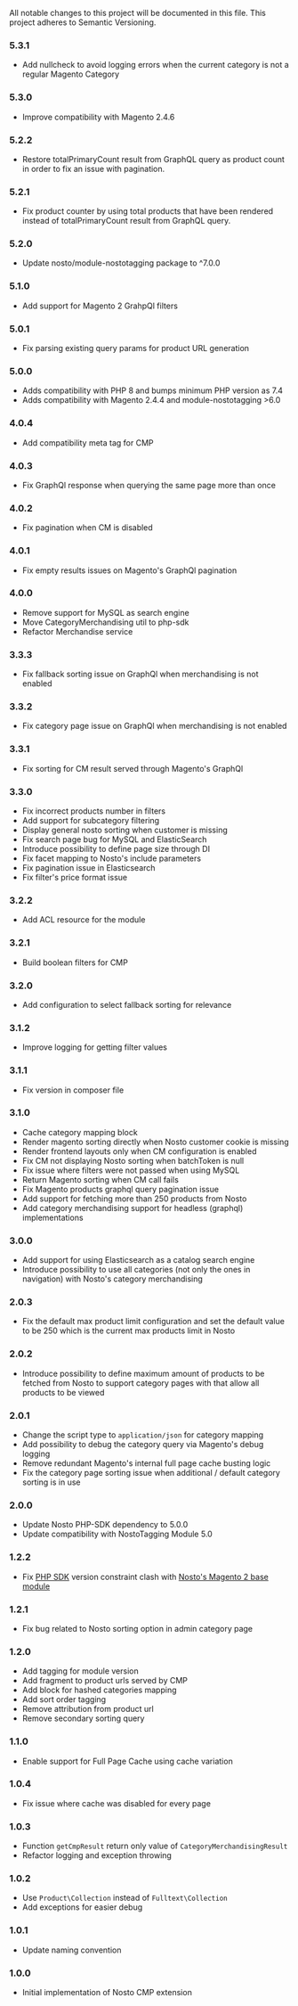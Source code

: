 All notable changes to this project will be documented in this file. This project adheres to Semantic Versioning.

### 5.3.1
* Add nullcheck to avoid logging errors when the current category is not a regular Magento Category

### 5.3.0
* Improve compatibility with Magento 2.4.6

### 5.2.2
* Restore totalPrimaryCount result from GraphQL query as product count in order to fix an issue with pagination.

### 5.2.1
* Fix product counter by using total products that have been rendered instead of totalPrimaryCount result from GraphQL query.

### 5.2.0
* Update nosto/module-nostotagging package to ^7.0.0

### 5.1.0
* Add support for Magento 2 GrahpQl filters

### 5.0.1
* Fix parsing existing query params for product URL generation

### 5.0.0
* Adds compatibility with PHP 8 and bumps minimum PHP version as 7.4
* Adds compatibility with Magento 2.4.4 and module-nostotagging >6.0

### 4.0.4
* Add compatibility meta tag for CMP

### 4.0.3
* Fix GraphQl response when querying the same page more than once

### 4.0.2
* Fix pagination when CM is disabled

### 4.0.1
* Fix empty results issues on Magento's GraphQl pagination

### 4.0.0
* Remove support for MySQL as search engine
* Move CategoryMerchandising util to php-sdk
* Refactor Merchandise service

### 3.3.3
* Fix fallback sorting issue on GraphQl when merchandising is not enabled

### 3.3.2
* Fix category page issue on GraphQl when merchandising is not enabled

### 3.3.1
* Fix sorting for CM result served through Magento's GraphQl

### 3.3.0
* Fix incorrect products number in filters
* Add support for subcategory filtering
* Display general nosto sorting when customer is missing
* Fix search page bug for MySQL and ElasticSearch
* Introduce possibility to define page size through DI
* Fix facet mapping to Nosto's include parameters
* Fix pagination issue in Elasticsearch
* Fix filter's price format issue

### 3.2.2
* Add ACL resource for the module

### 3.2.1
* Build boolean filters for CMP 

### 3.2.0
* Add configuration to select fallback sorting for relevance

### 3.1.2
* Improve logging for getting filter values

### 3.1.1
* Fix version in composer file

### 3.1.0
* Cache category mapping block
* Render magento sorting directly when Nosto customer cookie is missing
* Render frontend layouts only when CM configuration is enabled
* Fix CM not displaying Nosto sorting when batchToken is null
* Fix issue where filters were not passed when using MySQL
* Return Magento sorting when CM call fails
* Fix Magento products graphql query pagination issue
* Add support for fetching more than 250 products from Nosto
* Add category merchandising support for headless (graphql) implementations

### 3.0.0
* Add support for using Elasticsearch as a catalog search engine
* Introduce possibility to use all categories (not only the ones in navigation) with Nosto's category merchandising

### 2.0.3
* Fix the default max product limit configuration and set the default value to be 250 which is the current max products limit in Nosto     

### 2.0.2
* Introduce possibility to define maximum amount of products to be fetched from Nosto to support category pages with that allow all products to be viewed

### 2.0.1
* Change the script type to `application/json` for category mapping
* Add possibility to debug the category query via Magento's debug logging 
* Remove redundant Magento's internal full page cache busting logic
* Fix the category page sorting issue when additional / default category sorting is in use 

### 2.0.0
* Update Nosto PHP-SDK dependency to 5.0.0
* Update compatibility with NostoTagging Module 5.0

### 1.2.2
* Fix [PHP SDK](https://github.com/Nosto/nosto-php-sdk) version constraint clash with [Nosto's Magento 2 base module](https://github.com/Nosto/nosto-magento2)

### 1.2.1
* Fix bug related to Nosto sorting option in admin category page

### 1.2.0
* Add tagging for module version
* Add fragment to product urls served by CMP
* Add block for hashed categories mapping
* Add sort order tagging
* Remove attribution from product url
* Remove secondary sorting query 

### 1.1.0
* Enable support for Full Page Cache using cache variation

### 1.0.4
* Fix issue where cache was disabled for every page 

### 1.0.3
* Function `getCmpResult` return only value of `CategoryMerchandisingResult`
* Refactor logging and exception throwing 

### 1.0.2
* Use `Product\Collection` instead of `Fulltext\Collection`
* Add exceptions for easier debug

### 1.0.1
* Update naming convention

### 1.0.0
* Initial implementation of Nosto CMP extension
